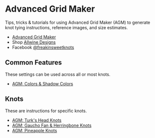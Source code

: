 # Advanced Grid Maker

Tips, tricks & tutorials for using Advanced Grid Maker (AGM) to generate knot tying instructions, reference images, and size estimates. 

* [Advanced Grid Maker](http://freakinsweetapps.com/knots/knotgrid/advanced.html)
* Shop [Allwine Designs](https://www.allwinedesigns.com/shop)
* Facebook [@freakinsweetknots](https://www.facebook.com/freakinsweetknots/)


## Common Features

These settings can be used across all or most knots. 

* [AGM: Colors & Shadow Colors](agm-colors-shadows.md)


## Knots

These are instructions for specific knots.  

* [AGM: Turk's Head Knots]()
* [AGM: Gaucho Fan & Herringbone Knots]()
* [AGM: Pineapple Knots]()



